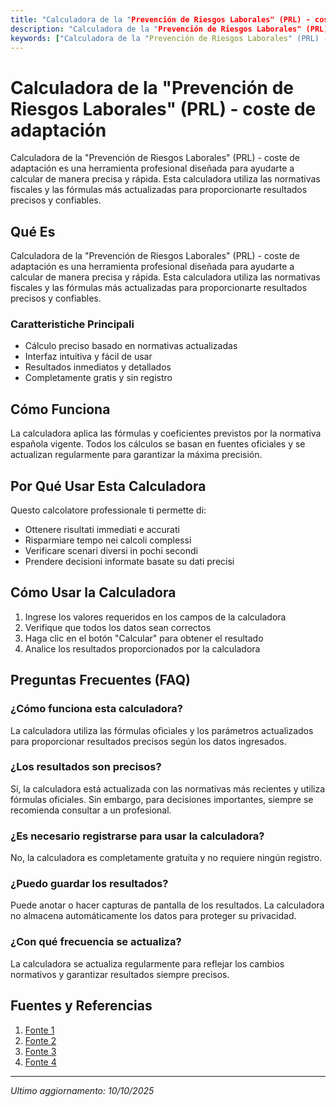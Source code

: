 ```yaml
---
title: "Calculadora de la "Prevención de Riesgos Laborales" (PRL) - coste de adaptación"
description: "Calculadora de la "Prevención de Riesgos Laborales" (PRL) - coste de adaptación es una herramienta profesional diseñada para ayudarte a calcular de manera precisa y rápida. Esta calculadora utiliza las normativas fiscales y las fórmulas más actualizadas para proporcionarte resultados precisos y confiables."
keywords: ["Calculadora de la "Prevención de Riesgos Laborales" (PRL) - coste de adaptación", "calcolatore", "calcolo online"]
---
```


# Calculadora de la "Prevención de Riesgos Laborales" (PRL) - coste de adaptación

Calculadora de la "Prevención de Riesgos Laborales" (PRL) - coste de adaptación es una herramienta profesional diseñada para ayudarte a calcular de manera precisa y rápida. Esta calculadora utiliza las normativas fiscales y las fórmulas más actualizadas para proporcionarte resultados precisos y confiables.

## Qué Es

Calculadora de la "Prevención de Riesgos Laborales" (PRL) - coste de adaptación es una herramienta profesional diseñada para ayudarte a calcular de manera precisa y rápida. Esta calculadora utiliza las normativas fiscales y las fórmulas más actualizadas para proporcionarte resultados precisos y confiables.

### Caratteristiche Principali

- Cálculo preciso basado en normativas actualizadas
- Interfaz intuitiva y fácil de usar
- Resultados inmediatos y detallados
- Completamente gratis y sin registro

## Cómo Funciona

La calculadora aplica las fórmulas y coeficientes previstos por la normativa española vigente. Todos los cálculos se basan en fuentes oficiales y se actualizan regularmente para garantizar la máxima precisión.

## Por Qué Usar Esta Calculadora

Questo calcolatore professionale ti permette di:

- Ottenere risultati immediati e accurati
- Risparmiare tempo nei calcoli complessi
- Verificare scenari diversi in pochi secondi
- Prendere decisioni informate basate su dati precisi

## Cómo Usar la Calculadora

1. Ingrese los valores requeridos en los campos de la calculadora
2. Verifique que todos los datos sean correctos
3. Haga clic en el botón "Calcular" para obtener el resultado
4. Analice los resultados proporcionados por la calculadora

## Preguntas Frecuentes (FAQ)

### ¿Cómo funciona esta calculadora?

La calculadora utiliza las fórmulas oficiales y los parámetros actualizados para proporcionar resultados precisos según los datos ingresados.

### ¿Los resultados son precisos?

Sí, la calculadora está actualizada con las normativas más recientes y utiliza fórmulas oficiales. Sin embargo, para decisiones importantes, siempre se recomienda consultar a un profesional.

### ¿Es necesario registrarse para usar la calculadora?

No, la calculadora es completamente gratuita y no requiere ningún registro.

### ¿Puedo guardar los resultados?

Puede anotar o hacer capturas de pantalla de los resultados. La calculadora no almacena automáticamente los datos para proteger su privacidad.

### ¿Con qué frecuencia se actualiza?

La calculadora se actualiza regularmente para reflejar los cambios normativos y garantizar resultados siempre precisos.

## Fuentes y Referencias

1. [Fonte 1](https://www.caeb.es/storage/app/uploads/public/67b/5f3/d94/67b5f3d9411d5081855891.pdf)
2. [Fonte 2](https://www.insst.es/documentacion/colecciones-tecnicas/ntp-notas-tecnicas-de-prevencion/28-serie-ntp-numeros-961-a-995-ano-2013/nota-tecnica-de-prevencion-ntp-983)
3. [Fonte 3](https://prevencontrol.com/prevenblog/calculo-del-retorno-la-inversion-seguridad-salud-segun-nuevo-modelo-finlandes/)
4. [Fonte 4](https://upcommons.upc.edu/bitstreams/c1c53aed-c9d3-4a2d-9765-3c7aaa2bb38f/download)

---

*Ultimo aggiornamento: 10/10/2025*
